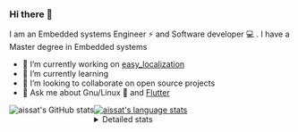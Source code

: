 ### Hi there 👋

I am an Embedded systems Engineer ⚡️ and Software developer 💻 . I have a Master degree in Embedded systems
- 🔭 I’m currently working on [easy_localization](https://pub.dev/packages/easy_localization)
- 🌱 I’m currently learning 
- 👯 I’m looking to collaborate on open source projects
- 💬 Ask me about  Gnu/Linux 🐧 and [Flutter](https://flutter.dev) 

<a href="https://profile-summary-for-github.com/user/aissat">
  <img align="left" height="170px" src="https://github-readme-stats.vercel.app/api?username=aissat&show_icons=true&line_height=27&count_private=true&include_all_commits=true" alt="aissat's GitHub stats"/>
  <img src="https://github-readme-stats.vercel.app/api/top-langs/?username=aissat&hide_langs_below=5&layout=compact" alt="aissat's language stats"/>
</a>

<details>
<summary>Detailed stats</summary>
 

### 🧐 Waka Stats

<!--START_SECTION:waka-->
![Code Time](http://img.shields.io/badge/Code%20Time-5%2C036%20hrs%203%20mins-blue)

![Profile Views](http://img.shields.io/badge/Profile%20Views-2-blue)

![Lines of code](https://img.shields.io/badge/From%20Hello%20World%20I%27ve%20Written-1.9%20million%20lines%20of%20code-blue)

**🐱 My GitHub Data** 

> 📦 120.2 kB Used in GitHub's Storage 
 > 
> 🏆 6 Contributions in the Year 2023
 > 
> 💼 Opted to Hire
 > 
> 📜 163 Public Repositories 
 > 
> 🔑 24 Private Repositories 
 > 
**I'm a Night 🦉** 

```text
🌞 Morning                360 commits         ██░░░░░░░░░░░░░░░░░░░░░░░   07.51 % 
🌆 Daytime                724 commits         ████░░░░░░░░░░░░░░░░░░░░░   15.10 % 
🌃 Evening                2092 commits        ███████████░░░░░░░░░░░░░░   43.62 % 
🌙 Night                  1620 commits        ████████░░░░░░░░░░░░░░░░░   33.78 % 
```
📅 **I'm Most Productive on Thursday** 

```text
Monday                   432 commits         ██░░░░░░░░░░░░░░░░░░░░░░░   09.01 % 
Tuesday                  809 commits         ████░░░░░░░░░░░░░░░░░░░░░   16.87 % 
Wednesday                574 commits         ███░░░░░░░░░░░░░░░░░░░░░░   11.97 % 
Thursday                 872 commits         █████░░░░░░░░░░░░░░░░░░░░   18.18 % 
Friday                   828 commits         ████░░░░░░░░░░░░░░░░░░░░░   17.26 % 
Saturday                 749 commits         ████░░░░░░░░░░░░░░░░░░░░░   15.62 % 
Sunday                   532 commits         ███░░░░░░░░░░░░░░░░░░░░░░   11.09 % 
```


📊 **This Week I Spent My Time On** 

```text
🕑︎ Time Zone: Africa/Algiers

💬 Programming Languages: 
YAML                     5 hrs 47 mins       ██████████████░░░░░░░░░░░   54.15 % 
Dart                     4 hrs 22 mins       ██████████░░░░░░░░░░░░░░░   40.97 % 
JSON                     25 mins             █░░░░░░░░░░░░░░░░░░░░░░░░   03.98 % 
Other                    3 mins              ░░░░░░░░░░░░░░░░░░░░░░░░░   00.52 % 
Swift                    1 min               ░░░░░░░░░░░░░░░░░░░░░░░░░   00.20 % 

🔥 Editors: 
VS Code                  10 hrs 40 mins      █████████████████████████   100.00 % 

💻 Operating System: 
Linux                    10 hrs 40 mins      █████████████████████████   100.00 % 
```

**I Mostly Code in Dart** 

```text
TypeScript               9 repos             ███░░░░░░░░░░░░░░░░░░░░░░   10.34 % 
C++                      7 repos             ██░░░░░░░░░░░░░░░░░░░░░░░   08.05 % 
PHP                      6 repos             ██░░░░░░░░░░░░░░░░░░░░░░░   06.90 % 
CSS                      3 repos             █░░░░░░░░░░░░░░░░░░░░░░░░   03.45 % 
HTML                     1 repo              ░░░░░░░░░░░░░░░░░░░░░░░░░   01.15 % 
```



**Timeline**

![Lines of Code chart](https://raw.githubusercontent.com/aissat/aissat/master/assets/bar_graph.png)


 Last Updated on 24/04/2023 01:03:11 UTC
<!--END_SECTION:waka-->

</details>
